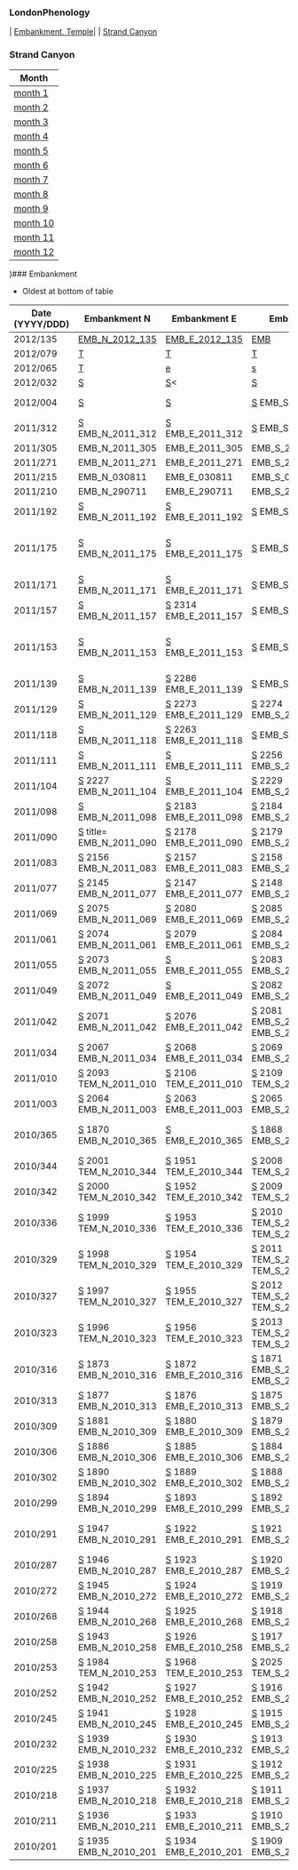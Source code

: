 ### LondonPhenology



| [Embankment, Temple](http://www.met.reading.ac.uk/micromet/scripts/plots/Phenology/Phenology/Phenology.html)|
| [Strand Canyon](https://suegrimmond.github.io/Phenology#strand-canyon)



### Strand Canyon

| Month |
| --|
| [month 1](https://suegrimmond.github.io/images/Phenology//Phenology_Monthly_01.png) |
| [month 2](https://suegrimmond.github.io/images/Phenology//Phenology_Monthly_02.png)|
| [month 3](https://suegrimmond.github.io/images/Phenology//Phenology_Monthly_03.png)|
| [month 4](https://suegrimmond.github.io/images/Phenology//Phenology_Monthly_04.png)|
| [month 5](https://suegrimmond.github.io/images/Phenology//Phenology_Monthly_05.png)|
| [month 6](https://suegrimmond.github.io/images/Phenology//Phenology_Monthly_06.png)|
| [month 7](https://suegrimmond.github.io/images/Phenology//Phenology_Monthly_07.png)|
| [month 8](https://suegrimmond.github.io/images/Phenology//Phenology_Monthly_08.png)|
| [month 9](https://suegrimmond.github.io/images/Phenology//Phenology_Monthly_09.png)|
| [month 10](https://suegrimmond.github.io/images/Phenology//Phenology_Monthly_10.png)|
| [month 11](https://suegrimmond.github.io/images/Phenology//Phenology_Monthly_11.png)|
| [month 12](https://suegrimmond.github.io/images/Phenology//Phenology_Monthly_12.png)|


)### Embankment

- Oldest at bottom of table

| Date (YYYY/DDD) |Embankment N | Embankment E | Embankment S| Embankment W | Temple N |Temple E | Temple S| Temple W |
| -- | --| -- |--| -- |-- | -- |--| -- |
2012/135 |[EMB_N_2012_135](https://suegrimmond.github.io/images/Phenology/EMB_N_2012_135.JPG) |[EMB_E_2012_135](https://suegrimmond.github.io/images/Phenology/EMB_E_2012_135.JPG) |[EMB](https://suegrimmond.github.io/images/Phenology/EMB_S_2012_135.JPG)|[E](https://suegrimmond.github.io/images/Phenology/EMB_W_2012_135.JPG) |[e](https://suegrimmond.github.io/images/Phenology/TEM_N_2012_135.JPG)|[T](https://suegrimmond.github.io/images/Phenology/TEM_E_2012_135.JPG) |[t](https://suegrimmond.github.io/images/Phenology/TEM_S_2012_135.JPG)|[t](https://suegrimmond.github.io/images/Phenology/TEM_W_2012_135.JPG)
2012/079 |[T](https://suegrimmond.github.io/images/Phenology/EMB_N_2012_079.JPG)|[T](https://suegrimmond.github.io/images/Phenology/EMB_E_2012_079.JPG) |[T](https://suegrimmond.github.io/images/Phenology/EMB_S_2012_079.JPG)|[T](https://suegrimmond.github.io/images/Phenology/EMB_W_2012_079.JPG) |[T](https://suegrimmond.github.io/images/Phenology/TEM_N_2012_079.JPG) |[T](https://suegrimmond.github.io/images/Phenology/TEM_E_2012_079.JPG)|[T](https://suegrimmond.github.io/images/Phenology/TEM_S_2012_079.JPG)|[T](https://suegrimmond.github.io/images/Phenology/TEM_W_2012_079.JPG)
2012/065 |[T](https://suegrimmond.github.io/images/Phenology/EMB_N_2012_065.JPG)|[e](https://suegrimmond.github.io/images/Phenology/EMB_E_2012_065.JPG)|[s](https://suegrimmond.github.io/images/Phenology/EMB_S_2012_065.JPG) |[s](https://suegrimmond.github.io/images/Phenology/EMB_W_2012_065.JPG) |[s](https://suegrimmond.github.io/images/Phenology/TEM_N_2012_065.JPG) |[s](https://suegrimmond.github.io/images/Phenology/TEM_E_2012_065.JPG)|[s](https://suegrimmond.github.io/images/Phenology/TEM_S_2012_065.JPG) |[S](https://suegrimmond.github.io/images/Phenology/TEM_W_2012_065.JPG)
2012/032 |[S](https://suegrimmond.github.io/images/Phenology/EMB_N_2012_032.JPG)|[S](https://suegrimmond.github.io/images/Phenology/EMB_E_2012_032.JPG)<|[S](https://suegrimmond.github.io/images/Phenology/EMB_S_2012_032.JPG)|[S](https://suegrimmond.github.io/images/Phenology/EMB_W_2012_032.JPG) |[S](https://suegrimmond.github.io/images/Phenology/TEM_N_2012_032.JPG) |[S](https://suegrimmond.github.io/images/Phenology/TEM_E_2012_032.JPG) |[S](https://suegrimmond.github.io/images/Phenology/TEM_S_2012_032.JPG) |[S](https://suegrimmond.github.io/images/Phenology/TEM_W_2012_032.JPG) |
|2012/004 |[S](https://suegrimmond.github.io/images/Phenology/EMB_N_2012_004.JPG)|[S](https://suegrimmond.github.io/images/Phenology/EMB_E_2012_004.JPG)|[S](https://suegrimmond.github.io/images/Phenology/EMB_S_2012_004.JPG) EMB_S_2012_004 |[S](https://suegrimmond.github.io/images/Phenology/EMB_W_2012_004.JPG) EMB_W_2012_004.JPG |[S](https://suegrimmond.github.io/images/Phenology/TEM_N_2012_004.JPG) TEM_N_2012_004 |[S](https://suegrimmond.github.io/images/Phenology/TEM_E_2012_004.JPG) TEM_E_2012_004 |[S](https://suegrimmond.github.io/images/Phenology/TEM_S_2012_004.JPG) TEM_S_2012_004 |[S](https://suegrimmond.github.io/images/Phenology/TEM_W_2012_004.JPG) TEM_W_2012_004 
|2011/312 |[S](https://suegrimmond.github.io/images/Phenology/EMB_N_2011_312.JPG) EMB_N_2011_312 |[S](https://suegrimmond.github.io/images/Phenology/EMB_E_2011_312.JPG) EMB_E_2011_312 |[S](https://suegrimmond.github.io/images/Phenology/EMB_S_2011_312.JPG) EMB_S_2011_312 |[](https://suegrimmond.github.io/images/Phenology/EMB_W_2011_312.JPG) EMB_W_2011_312 |[S](https://suegrimmond.github.io/images/Phenology/TEM_N_2011_312.JPG) TEM_N_2011_312 |[](https://suegrimmond.github.io/images/Phenology/TEM_E_2011_312.JPG) TEM_E_2011_312 |[](https://suegrimmond.github.io/images/Phenology/TEM_S_2011_312.JPG) TEM_S_2011_312 |[](https://suegrimmond.github.io/images/Phenology/TEM_W_2011_312.JPG) TEM_W_2011_312 
|2011/305 |[](https://suegrimmond.github.io/images/Phenology/EMB_N_2011_305.JPG) EMB_N_2011_305 |[](https://suegrimmond.github.io/images/Phenology/EMB_E_2011_305.JPG) EMB_E_2011_305 |[](https://suegrimmond.github.io/images/Phenology/EMB_S_2011_305.JPG) EMB_S_2011_305 |[](https://suegrimmond.github.io/images/Phenology/EMB_W_2011_305.JPG) EMB_W_2011_305 |[](https://suegrimmond.github.io/images/Phenology/TEM_N_2011_305.JPG) TEM_N_2011_305 |[](https://suegrimmond.github.io/images/Phenology/TEM_E_2011_305.JPG) TEM_E_2011_305 |[](https://suegrimmond.github.io/images/Phenology/TEM_S_2011_305.JPG) TEM_S_2011_305 |[](https://suegrimmond.github.io/images/Phenology/TEM_W_2011_305.JPG) TEM_W_2011_305 
|2011/271 |[](https://suegrimmond.github.io/images/Phenology/EMB_N_2011_271.JPG) EMB_N_2011_271 |[](https://suegrimmond.github.io/images/Phenology/EMB_E_2011_271.JPG) EMB_E_2011_271 |[](https://suegrimmond.github.io/images/Phenology/EMB_S_2011_271.JPG) EMB_S_2011_271 |[](https://suegrimmond.github.io/images/Phenology/EMB_W_2011_271.JPG) EMB_W_2011_271 |[](https://suegrimmond.github.io/images/Phenology/TEM_N_2011_271.JPG) TEM_N_2011_271 |[](https://suegrimmond.github.io/images/Phenology/TEM_E_2011_271.JPG) TEM_E_2011_271 |[](https://suegrimmond.github.io/images/Phenology/TEM_S_2011_271.JPG) TEM_S_2011_271 |[](https://suegrimmond.github.io/images/Phenology/TEM_W_2011_271.JPG) TEM_W_2011_271 
|2011/215 |[](https://suegrimmond.github.io/images/Phenology/EMB_N_030811.JPG) EMB_N_030811 |[](https://suegrimmond.github.io/images/Phenology/EMB_E_030811.JPG) EMB_E_030811 |[](https://suegrimmond.github.io/images/Phenology/EMB_S_030811.JPG)  EMB_S_030811 |[](https://suegrimmond.github.io/images/Phenology/EMB_W_030811.JPG)  EMB_W_030811 |[](https://suegrimmond.github.io/images/Phenology/TEM_N_030811.JPG) TEM_N_030811 |[](https://suegrimmond.github.io/images/Phenology/TEM_E_030811.JPG) TEM_E_030811 |[](https://suegrimmond.github.io/images/Phenology/TEM_S_030811.JPG) TEM_S_030811 |[](https://suegrimmond.github.io/images/Phenology/TEM_W_030811.JPG)  TEM_W_030811 
|2011/210 |[](https://suegrimmond.github.io/images/Phenology/EMB_N_2907111.JPG) EMB_N_290711 |[](https://suegrimmond.github.io/images/Phenology/EMB_E_290711.JPG) EMB_E_290711 |[](https://suegrimmond.github.io/images/Phenology/EMB_S_290711.JPG) EMB_S_290711 |[](https://suegrimmond.github.io/images/Phenology/Emb_W_290711.JPG) Emb_W_290711 |[](https://suegrimmond.github.io/images/Phenology/TEM_N_290711.JPG) TEM_N_290711 |[](https://suegrimmond.github.io/images/Phenology/TEM_E_290711.JPG)  TEM_E_290711 |[](https://suegrimmond.github.io/images/Phenology/TEM_S_290711.JPG) TEM_S_290711 |[](https://suegrimmond.github.io/images/Phenology/TEM_W_290711.JPG) TEM_W_290711 
|2011/192 | [S](https://suegrimmond.github.io/images/Phenology/Phenology/EMB_N_2011_192.JPG) EMB_N_2011_192| [S](https://suegrimmond.github.io/images/Phenology/Phenology/EMB_E_2011_192.JPG) EMB_E_2011_192 | [S](https://suegrimmond.github.io/images/Phenology/Phenology/EMB_S_2011_192.JPG)  EMB_S_2011_192 | [S](https://suegrimmond.github.io/images/Phenology/Phenology/EMB_W_2011_192..JPG) EMB_W_2011_192. | [S](https://suegrimmond.github.io/images/Phenology/Phenology/TEM_N_2011_1922.JPG) 2410 TEM_N_2011_192 | [S](https://suegrimmond.github.io/images/Phenology/Phenology/TEM_E_2011_1921.JPG) TEM_E_2011_192 | [S](https://suegrimmond.github.io/images/Phenology/Phenology/TEM_S_2011_1921.JPG) TEM_S_2011_192 | [S](https://suegrimmond.github.io/images/Phenology/Phenology/TEM_W_2011_1922.JPG) TEM_W_2011_192
|2011/175 | [S](https://suegrimmond.github.io/images/Phenology/Phenology/EMB_N_2011_175.JPG) EMB_N_2011_175 | [S](https://suegrimmond.github.io/images/Phenology/Phenology/EMB_E_2011_175.JPG) EMB_E_2011_175 | [S](https://suegrimmond.github.io/images/Phenology/Phenology/EMB_S_2011_175.JPG) EMB_S_2011_175 | [S](https://suegrimmond.github.io/images/Phenology/Phenology/EMB_W_2011_175.JPG) EMB_W_2011_175 | [S](https://suegrimmond.github.io/images/Phenology/Phenology/TEM_N_2011_175.JPG) TEM_N_2011_175 | [S](https://suegrimmond.github.io/images/Phenology/Phenology/TEM_E_2011_175.JPG) TEM_E_2011_175 | [S](https://suegrimmond.github.io/images/Phenology/Phenology/TEM_S_2011_175.JPG) TEM_S_2011_175 [S](https://suegrimmond.github.io/images/Phenology/Phenology/TEM_W_2011_175.JPG)  TEM_W_2011_175
|2011/171 | [S](https://suegrimmond.github.io/images/Phenology/Phenology/EMB_N_2011_171.JPG) EMB_N_2011_171 | [S](https://suegrimmond.github.io/images/Phenology/Phenology/EMB_E_2011_171.JPG) EMB_E_2011_171 | [S](https://suegrimmond.github.io/images/Phenology/Phenology/EMB_S_2011_171.JPG) EMB_S_2011_171 | [S](https://suegrimmond.github.io/images/Phenology/Phenology/EMB_W_2011_171.JPG) 2331 EMB_W_2011_171 | [S](https://suegrimmond.github.io/images/Phenology/Phenology/TEM_N_2011_171.JPG) TEM_N_2011_171 | [S](https://suegrimmond.github.io/images/Phenology/Phenology/TEM_E_2011_171.JPG) TEM_E_2011_171 | [S](https://suegrimmond.github.io/images/Phenology/Phenology/TEM_S_2011_171.JPG) TEM_S_2011_171 | [S](https://suegrimmond.github.io/images/Phenology/Phenology/TEM_W_2011_171.JPG) TEM_W_2011_171 
|2011/157 | [S](https://suegrimmond.github.io/images/Phenology/Phenology/EMB_N_2011_1571.JPG)  EMB_N_2011_157 | [S](https://suegrimmond.github.io/images/Phenology/Phenology/EMB_E_2011_1571.JPG) 2314 EMB_E_2011_157 | [S](https://suegrimmond.github.io/images/Phenology/Phenology/EMB_S_2011_1571.JPG)  EMB_S_2011_157 | [S](https://suegrimmond.github.io/images/Phenology/Phenology/EMB_W_2011_1571.JPG) 2316 EMB_W_2011_157 | [S](https://suegrimmond.github.io/images/Phenology/Phenology/TEM_N_2011_157.JPG)  TEM_N_2011_157 | [S](https://suegrimmond.github.io/images/Phenology/Phenology/TEM_E_2011_157.JPG)  TEM_E_2011_157 | [S](https://suegrimmond.github.io/images/Phenology/Phenology/TEM_S_2011_157.JPG) 2304 TEM_S_2011_157 | [S](https://suegrimmond.github.io/images/Phenology/Phenology/TEM_W_2011_157.JPG)  TEM_W_2011_157 
|2011/153 | [S](https://suegrimmond.github.io/images/Phenology/Phenology/EMB_N_2011_153.JPG)  EMB_N_2011_153 | [S](https://suegrimmond.github.io/images/Phenology/Phenology/EMB_E_2011_153.JPG)  EMB_E_2011_153 | [S](https://suegrimmond.github.io/images/Phenology/Phenology/EMB_S_2011_153.JPG)  EMB_S_2011_153 | [S](https://suegrimmond.github.io/images/Phenology/Phenology/EMB_W_2011_153.JPG) 297 EMB_W_2011_153 | [S](https://suegrimmond.github.io/images/Phenology/Phenology/TEM_N_2011_153.JPG) 2298 TEM_N_2011_153 | [S](https://suegrimmond.github.io/images/Phenology/Phenology/TEM_E_2011_153.JPG)  TEM_E_2011_153 | [S](https://suegrimmond.github.io/images/Phenology/Phenology/TEM_S_2011_153.JPG) 2300 TEM_S_2011_153 [S](https://suegrimmond.github.io/images/Phenology/Phenology/TEM_W_2011_153.JPG) 201 TEM_W_2011_153 
|2011/139 | [S](https://suegrimmond.github.io/images/Phenology/Phenology/EMB_N_2011_139.JPG)  EMB_N_2011_139| [S](https://suegrimmond.github.io/images/Phenology/Phenology/EMB_E_2011_139.JPG) 2286 EMB_E_2011_139 | [S](https://suegrimmond.github.io/images/Phenology/Phenology/EMB_S_2011_139.JPG)  EMB_S_2011_139| [S](https://suegrimmond.github.io/images/Phenology/Phenology/EMB_W_2011_139.JPG) 2288 EMB_W_2011_139 | [S](https://suegrimmond.github.io/images/Phenology/Phenology/TEM_N_2011_139.JPG)  TEM_N_2011_139 | [S](https://suegrimmond.github.io/images/Phenology/Phenology/TEM_E_2011_139.JPG)  TEM_E_2011_139 | [S](https://suegrimmond.github.io/images/Phenology/Phenology/TEM_S_2011_139.JPG) 2291 TEM_S_2011_139 | [S](https://suegrimmond.github.io/images/Phenology/Phenology/TEM_W_2011_139.JPG)  TEM_W_2011_139 
|2011/129 | [S](https://suegrimmond.github.io/images/Phenology/Phenology/EMB_N_2011_129.JPG)  EMB_N_2011_129 | [S](https://suegrimmond.github.io/images/Phenology/Phenology/EMB_E_2011_129.JPG) 2273 EMB_E_2011_129 | [S](https://suegrimmond.github.io/images/Phenology/Phenology/EMB_S_2011_129.JPG) 2274 EMB_S_2011_129 | [S](https://suegrimmond.github.io/images/Phenology/Phenology/EMB_W_2011_129.JPG) 2275 EMB_W_2011_129 | [S](https://suegrimmond.github.io/images/Phenology/Phenology/TEM_N_2011_129.JPG) 2276 TEM_N_2011_129 | [S](https://suegrimmond.github.io/images/Phenology/Phenology/TEM_E_2011_129.JPG) 227 TEM_E_2011_129 | [S](https://suegrimmond.github.io/images/Phenology/Phenology/TEM_S_2011_129.JPG)  TEM_S_2011_129 | [S](https://suegrimmond.github.io/images/Phenology/Phenology/TEM_W_2011_129.JPG)  TEM_W_2011_129 
|2011/118 | [S](https://suegrimmond.github.io/images/Phenology/Phenology/EMB_N_2011_118.JPG)  EMB_N_2011_118 | [S](https://suegrimmond.github.io/images/Phenology/Phenology/EMB_E_2011_118.JPG) 2263 EMB_E_2011_118 | [S](https://suegrimmond.github.io/images/Phenology/Phenology/EMB_S_2011_118.JPG) EMB_S_2011_118 | [S](https://suegrimmond.github.io/images/Phenology/Phenology/EMB_W_2011_118.JPG)  EMB_W_2011_118 | [S](https://suegrimmond.github.io/images/Phenology/Phenology/TEM_N_2011_118.JPG)  TEM_N_2011_118 | [S](https://suegrimmond.github.io/images/Phenology/Phenology/TEM_E_2011_118.JPG) 2268 TEM_E_2011_118 | [S](https://suegrimmond.github.io/images/Phenology/Phenology/TEM_S_2011_118.JPG) 2269 TEM_S_2011_118 | [S](https://suegrimmond.github.io/images/Phenology/Phenology/TEM_W_2011_118.JPG)  TEM_W_2011_118 
|2011/111 | [S](https://suegrimmond.github.io/images/Phenology/Phenology/EMB_N_2011_111.JPG)  EMB_N_2011_111 | [S](https://suegrimmond.github.io/images/Phenology/Phenology/EMB_E_2011_111.JPG)  EMB_E_2011_111 | [S](https://suegrimmond.github.io/images/Phenology/Phenology/EMB_S_2011_111.JPG) 2256 EMB_S_2011_111 | [S](https://suegrimmond.github.io/images/Phenology/Phenology/EMB_W_2011_111.JPG)  EMB_W_2011_111 | [S](https://suegrimmond.github.io/images/Phenology/Phenology/TEM_N_2011_111.JPG) 2258 TEM_N_2011_111 | [S](https://suegrimmond.github.io/images/Phenology/Phenology/TEM_E_2011_111.JPG) 2259 TEM_E_2011_111 | [S](https://suegrimmond.github.io/images/Phenology/Phenology/TEM_S_2011_111.JPG)  TEM_S_2011_111 | [S](https://suegrimmond.github.io/images/Phenology/Phenology/TEM_W_2011_111.JPG) 2261 TEM_W_2011_111 
|2011/104 | [S](https://suegrimmond.github.io/images/Phenology/Phenology/EMB_N_2011_104.JPG) 2227 EMB_N_2011_104 | [S](https://suegrimmond.github.io/images/Phenology/Phenology/EMB_E_2011_104.JPG) EMB_E_2011_104 | [S](https://suegrimmond.github.io/images/Phenology/Phenology/EMB_S_2011_104.JPG) 2229 EMB_S_2011_104 | [S](https://suegrimmond.github.io/images/Phenology/Phenology/EMB_W_2011_104.JPG) EMB_W_2011_104 | [S](https://suegrimmond.github.io/images/Phenology/Phenology/TEM_N_2011_104.JPG) 2231 TEM_N_2011_104 | [S](https://suegrimmond.github.io/images/Phenology/Phenology/TEM_E_2011_104.JPG) TEM_E_2011_104 | [S](https://suegrimmond.github.io/images/Phenology/Phenology/TEM_S_2011_104.JPG) 2233 TEM_S_2011_104 | [S](https://suegrimmond.github.io/images/Phenology/Phenology/TEM_W_2011_104.JPG) TEM_W_2011_104 
|2011/098 | [S](https://suegrimmond.github.io/images/Phenology/Phenology/EMB_N_2011_098.JPG) EMB_N_2011_098 | [S](https://suegrimmond.github.io/images/Phenology/Phenology/EMB_E_2011_098.JPG) 2183 EMB_E_2011_098 | [S](https://suegrimmond.github.io/images/Phenology/Phenology/EMB_S_2011_098.JPG) 2184 EMB_S_2011_098 | [S](https://suegrimmond.github.io/images/Phenology/Phenology/EMB_W_2011_098.JPG) 2185 EMB_W_2011_098 | [S](https://suegrimmond.github.io/images/Phenology/Phenology/TEM_N_2011_098.JPG) 2186 TEM_N_2011_098
|2011/090 | [S](https://suegrimmond.github.io/images/Phenology/Phenology/EMB_N_2011_090.JPG) title= EMB_N_2011_090 | [S](https://suegrimmond.github.io/images/Phenology/Phenology/EMB_E_2011_090.JPG) 2178 EMB_E_2011_090 | [S](https://suegrimmond.github.io/images/Phenology/Phenology/EMB_S_2011_090.JPG) 2179 EMB_S_2011_090 | [S](https://suegrimmond.github.io/images/Phenology/Phenology/EMB_W_2011_090.JPG) 2180 EMB_W_2011_090 | [S](https://suegrimmond.github.io/images/Phenology/Phenology/TEM_N_2011_0981.JPG)
|2011/083 | [S](https://suegrimmond.github.io/images/Phenology/Phenology/EMB_N_2011_083.JPG) 2156 EMB_N_2011_083 | [S](https://suegrimmond.github.io/images/Phenology/Phenology/EMB_E_2011_083.JPG) 2157 EMB_E_2011_083 | [S](https://suegrimmond.github.io/images/Phenology/Phenology/EMB_S_2011_083.JPG) 2158 EMB_S_2011_083 | [S](https://suegrimmond.github.io/images/Phenology/Phenology/EMB_W_2011_083.JPG) 2159 EMB_W_2011_083 | [S](https://suegrimmond.github.io/images/Phenology/Phenology/TEM_N_2011_083.JPG) 2160 TEM_N_2011_083 | [S](https://suegrimmond.github.io/images/Phenology/Phenology/TEM_E_2011_083.JPG) 2161 TEM_E_2011_083 | [S](https://suegrimmond.github.io/images/Phenology/Phenology/TEM_S_2011_083.JPG) 2162 TEM_S_2011_083 | [S](https://suegrimmond.github.io/images/Phenology/Phenology/TEM_W_2011_083.JPG)
|2011/077 | [S](https://suegrimmond.github.io/images/Phenology/Phenology/EMB_N_2011_0774.JPG) 2145 EMB_N_2011_077 | [S](https://suegrimmond.github.io/images/Phenology/Phenology/EMB_E_2011_0773.JPG) 2147 EMB_E_2011_077 | [S](https://suegrimmond.github.io/images/Phenology/Phenology/EMB_S_2011_0772.JPG) 2148 EMB_S_2011_077 | [S](https://suegrimmond.github.io/images/Phenology/Phenology/EMB_W_2011_0773.JPG) 2149 EMB_W_2011_077 | [S](https://suegrimmond.github.io/images/Phenology/Phenology/TEM_N_2011_077.JPG) 2150 TEM_N_2011_077 | [S](https://suegrimmond.github.io/images/Phenology/Phenology/TEM_E_2011_077.JPG) 2151 | [S](https://suegrimmond.github.io/images/Phenology/Phenology/TEM_S_2011_077.JPG) 2152 TEM_S_2011_077 | [S](https://suegrimmond.github.io/images/Phenology/Phenology/TEM_W_2011_077.JPG)
|2011/069 | [S](https://suegrimmond.github.io/images/Phenology/Phenology/EMB_N_2011_069.JPG) 2075 EMB_N_2011_069 | [S](https://suegrimmond.github.io/images/Phenology/Phenology/EMB_E_2011_069.JPG) 2080 EMB_E_2011_069 | [S](https://suegrimmond.github.io/images/Phenology/Phenology/EMB_S_2011_069.JPG) 2085 EMB_S_2011_069 | [S](https://suegrimmond.github.io/images/Phenology/Phenology/EMB_W_2011_069.JPG) 2090 EMB_W_2011_069 | [S](https://suegrimmond.github.io/images/Phenology/Phenology/TEM_N_2011_069.JPG) 2099 TEM_N_2011_069 | [S](https://suegrimmond.github.io/images/Phenology/Phenology/TEM_E_2011_069.JPG) 2100 TEM_E_2011_069 | [S](https://suegrimmond.github.io/images/Phenology/Phenology/TEM_S_2011_069.JPG) 2115 TEM_S_2011_069 | [S](https://suegrimmond.github.io/images/Phenology/Phenology/TEM_W_2011_069.JPG)
|2011/061 | [S](https://suegrimmond.github.io/images/Phenology/Phenology/EMB_N_2011_061.JPG) 2074 EMB_N_2011_061 | [S](https://suegrimmond.github.io/images/Phenology/Phenology/EMB_E_2011_061.JPG) 2079 EMB_E_2011_061 | [S](https://suegrimmond.github.io/images/Phenology/Phenology/EMB_S_2011_061.JPG) 2084 EMB_S_2011_061 | [S](https://suegrimmond.github.io/images/Phenology/Phenology/EMB_W_2011_061.JPG) 2089 EMB_W_2011_061 | [S](https://suegrimmond.github.io/images/Phenology/Phenology/TEM_N_2011_061.JPG) 2098 TEM_N_2011_061 | [S](https://suegrimmond.github.io/images/Phenology/Phenology/TEM_E_2011_061.JPG) 2101 TEM_E_2011_061 | [S](https://suegrimmond.github.io/images/Phenology/Phenology/TEM_S_2011_061.JPG) TEM_S_2011_061 | [S](https://suegrimmond.github.io/images/Phenology/Phenology/TEM_W_2011_061.JPG)
|2011/055 | [S](https://suegrimmond.github.io/images/Phenology/Phenology/EMB_N_2011_055.JPG) 2073 EMB_N_2011_055 | [S](https://suegrimmond.github.io/images/Phenology/Phenology/EMB_E_2011_055.JPG) EMB_E_2011_055 | [S](https://suegrimmond.github.io/images/Phenology/Phenology/EMB_S_2011_055.JPG) 2083 EMB_S_2011_055 | [S](https://suegrimmond.github.io/images/Phenology/Phenology/EMB_W_2011_055.JPG) 2088 EMB_W_2011_055 | [S](https://suegrimmond.github.io/images/Phenology/Phenology/TEM_N_2011_055.JPG) 2097 TEM_N_2011_055 | [S](https://suegrimmond.github.io/images/Phenology/Phenology/TEM_E_2011_055.JPG) 2102 TEM_E_2011_055 | [S](https://suegrimmond.github.io/images/Phenology/Phenology/TEM_S_2011_055.JPG) 2113 TEM_S_2011_055 | [S](https://suegrimmond.github.io/images/Phenology/Phenology/TEM_W_2011_055.JPG)
|2011/049 | [S](https://suegrimmond.github.io/images/Phenology/Phenology/EMB_N_2011_049.JPG) 2072 EMB_N_2011_049 | [S](https://suegrimmond.github.io/images/Phenology/Phenology/EMB_E_2011_049.JPG) EMB_E_2011_049 | [S](https://suegrimmond.github.io/images/Phenology/Phenology/EMB_S_2011_049.JPG) 2082 EMB_S_2011_049 | [S](https://suegrimmond.github.io/images/Phenology/Phenology/EMB_W_2011_049.JPG) 2087 EMB_W_2011_049 | [S](https://suegrimmond.github.io/images/Phenology/Phenology/TEM_N_2011_049.JPG) 2096 TEM_N_2011_049 | [S](https://suegrimmond.github.io/images/Phenology/Phenology/TEM_E_2011_049.JPG) 2103 TEM_E_2011_049 | [S](https://suegrimmond.github.io/images/Phenology/Phenology/TEM_S_2011_049.JPG) 2112 TEM_S_2011_049 | [S](https://suegrimmond.github.io/images/Phenology/Phenology/TEM_W_2011_049.JPG)
|2011/042 | [S](https://suegrimmond.github.io/images/Phenology/Phenology/EMB_N_2011_042.JPG) 2071 EMB_N_2011_042 | [S](https://suegrimmond.github.io/images/Phenology/Phenology/EMB_E_2011_042.JPG) 2076 EMB_E_2011_042 | [S](https://suegrimmond.github.io/images/Phenology/Phenology/EMB_S_2011_042.JPG) 2081 EMB_S_2011_042 EMB_S_2011_042.JPG) | [S](https://suegrimmond.github.io/images/Phenology/Phenology/EMB_W_2011_042.JPG) 2086 EMB_W_2011_042 | [S](https://suegrimmond.github.io/images/Phenology/Phenology/TEM_N_2011_042.JPG) 2095 TEM_N_2011_042 | [S](https://suegrimmond.github.io/images/Phenology/Phenology/TEM_E_2011_042.JPG) TEM_E_2011_042 | [S](https://suegrimmond.github.io/images/Phenology/Phenology/TEM_S_2011_042.JPG) 2111 TEM_S_2011_042 | [S](https://suegrimmond.github.io/images/Phenology/Phenology/TEM_W_2011_0421.JPG)
|2011/034 | [S](https://suegrimmond.github.io/images/Phenology/Phenology/EMB_N_2011_034.JPG) 2067 EMB_N_2011_034 | [S](https://suegrimmond.github.io/images/Phenology/Phenology/EMB_E_2011_034.JPG) 2068 EMB_E_2011_034 | [S](https://suegrimmond.github.io/images/Phenology/Phenology/EMB_S_2011_034.JPG) 2069 EMB_S_2011_034 | [S](https://suegrimmond.github.io/images/Phenology/Phenology/EMB_W_2011_034.JPG) 2070 EMB_W_2011_034 | [S](https://suegrimmond.github.io/images/Phenology/Phenology/TEM_N_2011_034.JPG) 2094 TEM_N_2011_034 | [S](https://suegrimmond.github.io/images/Phenology/Phenology/TEM_E_2011_034.JPG) 2105 TEM_E_2011_034 | [S](https://suegrimmond.github.io/images/Phenology/Phenology/TEM_S_2011_034.JPG) 2110 TEM_S_2011_034 | [S](https://suegrimmond.github.io/images/Phenology/Phenology/TEM_W_2011_034.JPG)
|2011/010 | [S](https://suegrimmond.github.io/images/Phenology/Phenology/TEM_N_2011_010.JPG) 2093 TEM_N_2011_010 | [S](https://suegrimmond.github.io/images/Phenology/Phenology/TEM_E_2011_010.JPG) 2106 TEM_E_2011_010 | [S](https://suegrimmond.github.io/images/Phenology/Phenology/TEM_S_2011_010.JPG) 2109 TEM_S_2011_010 | [S](https://suegrimmond.github.io/images/Phenology/Phenology/TEM_W_2011_010.JPG)
|2011/003 | [S](https://suegrimmond.github.io/images/Phenology/Phenology/EMB_N_2011_003.JPG) 2064 EMB_N_2011_003 | [S](https://suegrimmond.github.io/images/Phenology/Phenology/EMB_E_2011_003.JPG) 2063 EMB_E_2011_003| [S](https://suegrimmond.github.io/images/Phenology/Phenology/EMB_S_2011_003.JPG) 2065 EMB_S_2011_003 | [S](https://suegrimmond.github.io/images/Phenology/Phenology/EMB_W_2011_003.JPG) 2066 EMB_W_2011_003 | [S](https://suegrimmond.github.io/images/Phenology/Phenology/TEM_N_2011_003.JPG) 2092 TEM_N_2011_003 | [S](https://suegrimmond.github.io/images/Phenology/Phenology/TEM_E_2011_003.JPG) 2107 TEM_E_2011_003 | [S](https://suegrimmond.github.io/images/Phenology/Phenology/TEM_S_2011_003.JPG) 2108 TEM_S_2011_003 | [S](https://suegrimmond.github.io/images/Phenology/Phenology/TEM_W_2011_003.JPG) 2124 TEM_W_2011_003 
2010/365 | [S](https://suegrimmond.github.io/images/Phenology/Phenology/EMB_N_2010_365.JPG) 1870 EMB_N_2010_365 | [S](https://suegrimmond.github.io/images/Phenology/Phenology/EMB_E_2010_365.JPG) EMB_E_2010_365 | [S](https://suegrimmond.github.io/images/Phenology/Phenology/EMB_S_2010_365.JPG) 1868 EMB_S_2010_365 | [S](https://suegrimmond.github.io/images/Phenology/Phenology/EMB_W_2010_365.JPG) 1859 EMB_W_2010_365 | [S](https://suegrimmond.github.io/images/Phenology/Phenology/TEM_N_2010_365.JPG) 2003 TEM_N_2010_365 TEM_N_2010_365.JPG) | [S](https://suegrimmond.github.io/images/Phenology/Phenology/TEM_E_2010_365.JPG) 1949 TEM_E_2010_365 | [S](https://suegrimmond.github.io/images/Phenology/Phenology/TEM_S_2010_365.JPG) 2005 TEM_S_2010_365 | [S](https://suegrimmond.github.io/images/Phenology/Phenology/TEM_W_2010_365.JPG)2010/351| [S](https://suegrimmond.github.io/images/Phenology/Phenology/TEM_N_2010_351.JPG) 2002 TEM_N_2010_351 | [S](https://suegrimmond.github.io/images/Phenology/Phenology/TEM_E_2010_351.JPG) 1950 TEM_E_2010_351 | [S](https://suegrimmond.github.io/images/Phenology/Phenology/TEM_S_2010_351.JPG) 2006 TEM_S_2010_351 | [S](https://suegrimmond.github.io/images/Phenology/Phenology/TEM_W_2010_351.JPG)
2010/344 | [S](https://suegrimmond.github.io/images/Phenology/Phenology/TEM_N_2010_344.JPG) 2001 TEM_N_2010_344 | [S](https://suegrimmond.github.io/images/Phenology/Phenology/TEM_E_2010_344.JPG) 1951 TEM_E_2010_344 | [S](https://suegrimmond.github.io/images/Phenology/Phenology/TEM_S_2010_344.JPG) 2008 TEM_S_2010_344 | [S](https://suegrimmond.github.io/images/Phenology/Phenology/TEM_W_2010_344.JPG)
2010/342 | [S](https://suegrimmond.github.io/images/Phenology/Phenology/TEM_N_2010_342.JPG) 2000 TEM_N_2010_342 | [S](https://suegrimmond.github.io/images/Phenology/Phenology/TEM_E_2010_342.JPG) 1952 TEM_E_2010_342 | [S](https://suegrimmond.github.io/images/Phenology/Phenology/TEM_S_2010_3421.JPG) 2009 TEM_S_2010_342 | [S](https://suegrimmond.github.io/images/Phenology/Phenology/TEM_W_2010_342.JPG)
2010/336 | [S](https://suegrimmond.github.io/images/Phenology/Phenology/TEM_N_2010_336.JPG) 1999 TEM_N_2010_336 | [S](https://suegrimmond.github.io/images/Phenology/Phenology/TEM_E_2010_336.JPG) 1953 TEM_E_2010_336 | [S](https://suegrimmond.github.io/images/Phenology/Phenology/TEM_S_2010_336.JPG) 2010 TEM_S_2010_336 TEM_S_2010_336.JPG) | [S](https://suegrimmond.github.io/images/Phenology/Phenology/TEM_W_2010_336.JPG)
2010/329 | [S](https://suegrimmond.github.io/images/Phenology/Phenology/TEM_N_2010_329.JPG) 1998 TEM_N_2010_329 | [S](https://suegrimmond.github.io/images/Phenology/Phenology/TEM_E_2010_329.JPG) 1954 TEM_E_2010_329 | [S](https://suegrimmond.github.io/images/Phenology/Phenology/TEM_S_2010_329.JPG) 2011 TEM_S_2010_329 TEM_S_2010_329.JPG) | [S](https://suegrimmond.github.io/images/Phenology/Phenology/TEM_W_2010_329.JPG)
2010/327| [S](https://suegrimmond.github.io/images/Phenology/Phenology/TEM_N_2010_327.JPG) 1997 TEM_N_2010_327 | [S](https://suegrimmond.github.io/images/Phenology/Phenology/TEM_E_2010_327.JPG) 1955 TEM_E_2010_327 | [S](https://suegrimmond.github.io/images/Phenology/Phenology/TEM_S_2010_327.JPG) 2012 TEM_S_2010_327 TEM_S_2010_327.JPG) | [S](https://suegrimmond.github.io/images/Phenology/Phenology/TEM_W_2010_327.JPG)
2010/323 | [S](https://suegrimmond.github.io/images/Phenology/Phenology/TEM_N_2010_323.JPG) 1996 TEM_N_2010_323 | [S](https://suegrimmond.github.io/images/Phenology/Phenology/TEM_E_2010_323.JPG) 1956 TEM_E_2010_323 | [S](https://suegrimmond.github.io/images/Phenology/Phenology/TEM_S_2010_323.JPG) 2013 TEM_S_2010_323 TEM_S_2010_323.JPG) | [S](https://suegrimmond.github.io/images/Phenology/Phenology/TEM_W_2010_323.JPG)
2010/316 | [S](https://suegrimmond.github.io/images/Phenology/Phenology/EMB_N_2010_316.JPG) 1873 EMB_N_2010_316 | [S](https://suegrimmond.github.io/images/Phenology/Phenology/EMB_E_2010_316.JPG) 1872 EMB_E_2010_316 | [S](https://suegrimmond.github.io/images/Phenology/Phenology/EMB_S_2010_316.JPG) 1871 EMB_S_2010_316 EMB_S_2010_316.JPG) | [S](https://suegrimmond.github.io/images/Phenology/Phenology/EMB_W_2010_316.JPG) 1860 EMB_W_2010_316 | [S](https://suegrimmond.github.io/images/Phenology/Phenology/TEM_N_2010_316.JPG) 1995 TEM_N_2010_316 | [S](https://suegrimmond.github.io/images/Phenology/Phenology/TEM_E_2010_316.JPG) 1957 TEM_E_2010_316 | [S](https://suegrimmond.github.io/images/Phenology/Phenology/TEM_S_2010_316.JPG) 2014 TEM_S_2010_316 | [S](https://suegrimmond.github.io/images/Phenology/Phenology/TEM_W_2010_316.JPG)
2010/313 | [S](https://suegrimmond.github.io/images/Phenology/Phenology/EMB_N_2010_313.JPG) 1877 EMB_N_2010_313 | [S](https://suegrimmond.github.io/images/Phenology/Phenology/EMB_E_2010_313.JPG) 1876 EMB_E_2010_313 | [S](https://suegrimmond.github.io/images/Phenology/Phenology/EMB_S_2010_313.JPG) 1875 EMB_S_2010_313 | [S](https://suegrimmond.github.io/images/Phenology/Phenology/EMB_W_2010_313.JPG) 1874 EMB_W_2010_313 | [S](https://suegrimmond.github.io/images/Phenology/Phenology/TEM_N_2010_313.JPG) 1994 TEM_N_2010_313 | [S](https://suegrimmond.github.io/images/Phenology/Phenology/TEM_E_2010_313.JPG) 1958 TEM_E_2010_313 | [S](https://suegrimmond.github.io/images/Phenology/Phenology/TEM_S_2010_313.JPG) 2015 TEM_S_2010_313 | [S](https://suegrimmond.github.io/images/Phenology/Phenology/TEM_W_2010_313.JPG)
2010/309 | [S](https://suegrimmond.github.io/images/Phenology/Phenology/EMB_N_2010_309.JPG) 1881 EMB_N_2010_309 | [S](https://suegrimmond.github.io/images/Phenology/Phenology/EMB_E_2010_309.JPG) 1880 EMB_E_2010_309| [S](https://suegrimmond.github.io/images/Phenology/Phenology/EMB_S_2010_309.JPG) 1879 EMB_S_2010_309 | [S](https://suegrimmond.github.io/images/Phenology/Phenology/EMB_W_2010_3091.JPG) 1878 EMB_W_2010_309 | [S](https://suegrimmond.github.io/images/Phenology/Phenology/TEM_N_2010_309.JPG) 1993 TEM_N_2010_309 | [S](https://suegrimmond.github.io/images/Phenology/Phenology/TEM_E_2010_309.JPG) 1959 TEM_E_2010_309 | [S](https://suegrimmond.github.io/images/Phenology/Phenology/TEM_S_2010_309.JPG) 2016 TEM_S_2010_309 | [S](https://suegrimmond.github.io/images/Phenology/Phenology/TEM_W_2010_309.JPG)
2010/306 | [S](https://suegrimmond.github.io/images/Phenology/Phenology/EMB_N_2010_306.JPG) 1886 EMB_N_2010_306 | [S](https://suegrimmond.github.io/images/Phenology/Phenology/EMB_E_2010_306.JPG) 1885 EMB_E_2010_306 | [S](https://suegrimmond.github.io/images/Phenology/Phenology/EMB_S_2010_306.JPG) 1884 EMB_S_2010_306 | [S](https://suegrimmond.github.io/images/Phenology/Phenology/EMB_W_2010_306.JPG) 1883 EMB_W_2010_306 | [S](https://suegrimmond.github.io/images/Phenology/Phenology/TEM_N_2010_306.JPG) 1992 TEM_N_2010_306 | [S](https://suegrimmond.github.io/images/Phenology/Phenology/TEM_E_2010_306.JPG) 1960 TEM_E_2010_306 | [S](https://suegrimmond.github.io/images/Phenology/Phenology/TEM_S_2010_306.JPG) 2017 TEM_S_2010_306 | [S](https://suegrimmond.github.io/images/Phenology/Phenology/TEM_W_2010_306.JPG)
2010/302 | [S](https://suegrimmond.github.io/images/Phenology/Phenology/EMB_N_2010_302.JPG) 1890 EMB_N_2010_302 | [S](https://suegrimmond.github.io/images/Phenology/Phenology/EMB_E_2010_302.JPG) 1889 EMB_E_2010_302 | [S](https://suegrimmond.github.io/images/Phenology/Phenology/EMB_S_2010_302.JPG) 1888 EMB_S_2010_302 | [S](https://suegrimmond.github.io/images/Phenology/Phenology/EMB_W_2010_3021.JPG) 1887 EMB_W_2010_302| [S](https://suegrimmond.github.io/images/Phenology/Phenology/TEM_N_2010_302.JPG) 1991 TEM_N_2010_302 | [S](https://suegrimmond.github.io/images/Phenology/Phenology/TEM_E_2010_302.JPG) 1961 TEM_E_2010_302 | [S](https://suegrimmond.github.io/images/Phenology/Phenology/TEM_S_2010_302.JPG) 2018 TEM_S_2010_302 | [S](https://suegrimmond.github.io/images/Phenology/Phenology/TEM_W_2010_302.JPG)<
2010/299 | [S](https://suegrimmond.github.io/images/Phenology/Phenology/EMB_N_2010_299.JPG) 1894 EMB_N_2010_299 | [S](https://suegrimmond.github.io/images/Phenology/Phenology/EMB_E_2010_299.JPG) 1893 EMB_E_2010_299 | [S](https://suegrimmond.github.io/images/Phenology/Phenology/EMB_S_2010_299.JPG) 1892 EMB_S_2010_299 | [S](https://suegrimmond.github.io/images/Phenology/Phenology/EMB_W_2010_299.JPG) 1891 EMB_W_2010_299 | [S](https://suegrimmond.github.io/images/Phenology/Phenology/TEM_N_2010_299.JPG) 1990 TEM_N_2010_299 | [S](https://suegrimmond.github.io/images/Phenology/Phenology/TEM_E_2010_299.JPG) 1962 TEM_E_2010_299 | [S](https://suegrimmond.github.io/images/Phenology/Phenology/TEM_S_2010_299.JPG) 2019 TEM_S_2010_299 | [S](https://suegrimmond.github.io/images/Phenology/Phenology/TEM_W_2010_299.JPG)
2010/291 | [S](https://suegrimmond.github.io/images/Phenology/Phenology/EMB_N_2010_291.JPG) 1947 EMB_N_2010_291| [S](https://suegrimmond.github.io/images/Phenology/Phenology/EMB_E_2010_291.JPG) 1922 EMB_E_2010_291 | [S](https://suegrimmond.github.io/images/Phenology/Phenology/EMB_S_2010_291.JPG) 1921 EMB_S_2010_291 | [S](https://suegrimmond.github.io/images/Phenology/Phenology/EMB_W_2010_2911.JPG) 1895 EMB_W_2010_291 | [S](https://suegrimmond.github.io/images/Phenology/Phenology/TEM_N_2010_291.JPG) 1989 TEM_N_2010_291 TEM_N_2010_291.JPG) | [S](https://suegrimmond.github.io/images/Phenology/Phenology/TEM_E_2010_291.JPG) 1963 TEM_E_2010_291 | [S](https://suegrimmond.github.io/images/Phenology/Phenology/TEM_S_2010_291.JPG) 2020 TEM_S_2010_291 | [S](https://suegrimmond.github.io/images/Phenology/Phenology/TEM_W_2010_291.JPG)
2010/287 | [S](https://suegrimmond.github.io/images/Phenology/Phenology/EMB_N_2010_287.JPG) 1946 EMB_N_2010_287 | [S](https://suegrimmond.github.io/images/Phenology/Phenology/EMB_E_2010_287.JPG) 1923 EMB_E_2010_287 | [S](https://suegrimmond.github.io/images/Phenology/Phenology/EMB_S_2010_287.JPG) 1920 EMB_S_2010_287 | [S](https://suegrimmond.github.io/images/Phenology/Phenology/EMB_W_2010_2871.JPG) 1896 EMB_W_2010_287 | [S](https://suegrimmond.github.io/images/Phenology/Phenology/TEM_N_2010_287.JPG) 1988 TEM_N_2010_287 | [S](https://suegrimmond.github.io/images/Phenology/Phenology/TEM_E_2010_287.JPG) 1964 TEM_E_2010_287 | [S](https://suegrimmond.github.io/images/Phenology/Phenology/TEM_S_2010_287.JPG) 2021 TEM_S_2010_287 | [S](https://suegrimmond.github.io/images/Phenology/Phenology/TEM_W_2010_287.JPG)
2010/272 | [S](https://suegrimmond.github.io/images/Phenology/Phenology/EMB_N_2010_272.JPG) 1945 EMB_N_2010_272 | [S](https://suegrimmond.github.io/images/Phenology/Phenology/EMB_E_2010_272.JPG) 1924 EMB_E_2010_272 | [S](https://suegrimmond.github.io/images/Phenology/Phenology/EMB_S_2010_272.JPG) 1919 EMB_S_2010_272 | [S](https://suegrimmond.github.io/images/Phenology/Phenology/EMB_W_2010_2721.JPG) 1897 EMB_W_2010_272 | [S](https://suegrimmond.github.io/images/Phenology/Phenology/TEM_N_2010_272.JPG) 1987 TEM_N_2010_272 | [S](https://suegrimmond.github.io/images/Phenology/Phenology/TEM_E_2010_272.JPG) 1965 TEM_E_2010_272 | [S](https://suegrimmond.github.io/images/Phenology/Phenology/TEM_S_2010_272.JPG) 2022 TEM_S_2010_272 | [S](https://suegrimmond.github.io/images/Phenology/Phenology/TEM_W_2010_272.JPG)
2010/268 | [S](https://suegrimmond.github.io/images/Phenology/Phenology/EMB_N_2010_268.JPG) 1944 EMB_N_2010_268 | [S](https://suegrimmond.github.io/images/Phenology/Phenology/EMB_E_2010_268.JPG) 1925 EMB_E_2010_268 | [S](https://suegrimmond.github.io/images/Phenology/Phenology/EMB_S_2010_268.JPG) 1918 EMB_S_2010_268 | [S](https://suegrimmond.github.io/images/Phenology/Phenology/EMB_W_2010_268.JPG) 1898 EMB_W_2010_268 | [S](https://suegrimmond.github.io/images/Phenology/Phenology/TEM_N_2010_268.JPG) 1986 TEM_N_2010_268 | [S](https://suegrimmond.github.io/images/Phenology/Phenology/TEM_E_2010_268.JPG) 1966 TEM_E_2010_268 | [S](https://suegrimmond.github.io/images/Phenology/Phenology/TEM_S_2010_268.JPG) 2023 TEM_S_2010_268 | [S](https://suegrimmond.github.io/images/Phenology/Phenology/TEM_W_2010_268.JPG)
2010/258 | [S](https://suegrimmond.github.io/images/Phenology/Phenology/EMB_N_2010_258.JPG) 1943 EMB_N_2010_258 | [S](https://suegrimmond.github.io/images/Phenology/Phenology/EMB_E_2010_258.JPG) 1926 EMB_E_2010_258 | [S](https://suegrimmond.github.io/images/Phenology/Phenology/EMB_S_2010_258.JPG) 1917 EMB_S_2010_258 | [S](https://suegrimmond.github.io/images/Phenology/Phenology/EMB_W_2010_258.JPG) 1899 EMB_W_2010_258 | [S](https://suegrimmond.github.io/images/Phenology/Phenology/TEM_N_2010_258.JPG) 1985 TEM_N_2010_258 | [S](https://suegrimmond.github.io/images/Phenology/Phenology/TEM_E_2010_258.JPG) 1967 TEM_E_2010_258 | [S](https://suegrimmond.github.io/images/Phenology/Phenology/TEM_S_2010_258.JPG) 2024 TEM_S_2010_258 | [S](https://suegrimmond.github.io/images/Phenology/Phenology/TEM_W_2010_258.JPG)
2010/253| [S](https://suegrimmond.github.io/images/Phenology/Phenology/TEM_N_2010_253.JPG) 1984 TEM_N_2010_253 | [S](https://suegrimmond.github.io/images/Phenology/Phenology/TEM_E_2010_253.JPG) 1968 TEM_E_2010_253 | [S](https://suegrimmond.github.io/images/Phenology/Phenology/TEM_S_2010_253.JPG) 2025 TEM_S_2010_253 | [S](https://suegrimmond.github.io/images/Phenology/Phenology/TEM_W_2010_253.JPG)
2010/252 | [S](https://suegrimmond.github.io/images/Phenology/Phenology/EMB_N_2010_252.JPG) 1942 EMB_N_2010_252 | [S](https://suegrimmond.github.io/images/Phenology/Phenology/EMB_E_2010_252.JPG) 1927 EMB_E_2010_252 | [S](https://suegrimmond.github.io/images/Phenology/Phenology/EMB_S_2010_252.JPG) 1916 EMB_S_2010_252 | [S](https://suegrimmond.github.io/images/Phenology/Phenology/EMB_W_2010_252.JPG)
2010/245 | [S](https://suegrimmond.github.io/images/Phenology/Phenology/EMB_N_2010_245.JPG) 1941 EMB_N_2010_245 | [S](https://suegrimmond.github.io/images/Phenology/Phenology/EMB_E_2010_245.JPG) 1928 EMB_E_2010_245 | [S](https://suegrimmond.github.io/images/Phenology/Phenology/EMB_S_2010_245.JPG) 1915 EMB_S_2010_245 | [S](https://suegrimmond.github.io/images/Phenology/Phenology/EMB_W_2010_245.JPG) 1901 EMB_W_2010_245 | [S](https://suegrimmond.github.io/images/Phenology/Phenology/TEM_N_2010_245.JPG) 1983 TEM_N_2010_245 | [S](https://suegrimmond.github.io/images/Phenology/Phenology/TEM_E_2010_245.JPG) 1969 TEM_E_2010_245 | [S](https://suegrimmond.github.io/images/Phenology/Phenology/TEM_S_2010_245.JPG) 2026 TEM_S_2010_245 | [S](https://suegrimmond.github.io/images/Phenology/Phenology/TEM_W_2010_245.JPG)2010/239 | [S](https://suegrimmond.github.io/images/Phenology/Phenology/EMB_N_2010_239.JPG) 1940 EMB_N_2010_239 EMB_N_2010_239.JPG) | [S](https://suegrimmond.github.io/images/Phenology/Phenology/EMB_E_2010_239.JPG) 1929 EMB_E_2010_239 | [S](https://suegrimmond.github.io/images/Phenology/Phenology/EMB_S_2010_239.JPG) 1914 EMB_S_2010_239 | [S](https://suegrimmond.github.io/images/Phenology/Phenology/EMB_W_2010_239.JPG) 1902 EMB_W_2010_239 | [S](https://suegrimmond.github.io/images/Phenology/Phenology/TEM_N_2010_239.JPG) 1982 TEM_N_2010_239 | [S](https://suegrimmond.github.io/images/Phenology/Phenology/TEM_E_2010_239.JPG) 1970 TEM_E_2010_239 | [S](https://suegrimmond.github.io/images/Phenology/Phenology/TEM_S_2010_239.JPG) 2027 TEM_S_2010_239 | [S](https://suegrimmond.github.io/images/Phenology/Phenology/TEM_W_2010_239.JPG)
2010/232 | [S](https://suegrimmond.github.io/images/Phenology/Phenology/EMB_N_2010_232.JPG) 1939 EMB_N_2010_232 | [S](https://suegrimmond.github.io/images/Phenology/Phenology/EMB_E_2010_232.JPG) 1930 EMB_E_2010_232 | [S](https://suegrimmond.github.io/images/Phenology/Phenology/EMB_S_2010_232.JPG) 1913 EMB_S_2010_232 | [S](https://suegrimmond.github.io/images/Phenology/Phenology/EMB_W_2010_232.JPG) 1903 EMB_W_2010_232 | [S](https://suegrimmond.github.io/images/Phenology/Phenology/TEM_N_2010_232.JPG) 1981 TEM_N_2010_232 | [S](https://suegrimmond.github.io/images/Phenology/Phenology/TEM_E_2010_232.JPG) 1971 TEM_E_2010_232 | [S](https://suegrimmond.github.io/images/Phenology/Phenology/TEM_S_2010_232.JPG) 2028 TEM_S_2010_232 | [S](https://suegrimmond.github.io/images/Phenology/Phenology/TEM_W_2010_232.JPG)
2010/225 | [S](https://suegrimmond.github.io/images/Phenology/Phenology/EMB_N_2010_225.JPG) 1938 EMB_N_2010_225 | [S](https://suegrimmond.github.io/images/Phenology/Phenology/EMB_E_2010_225.JPG) 1931 EMB_E_2010_225 | [S](https://suegrimmond.github.io/images/Phenology/Phenology/EMB_S_2010_225.JPG) 1912 EMB_S_2010_225 | [S](https://suegrimmond.github.io/images/Phenology/Phenology/EMB_W_2010_225.JPG) 1904 EMB_W_2010_225 | [S](https://suegrimmond.github.io/images/Phenology/Phenology/TEM_N_2010_225.JPG) 1980 TEM_N_2010_225 | [S](https://suegrimmond.github.io/images/Phenology/Phenology/TEM_E_2010_225.JPG) 1972 TEM_E_2010_225 | [S](https://suegrimmond.github.io/images/Phenology/Phenology/TEM_S_2010_225.JPG) 2029 TEM_S_2010_225 | [S](https://suegrimmond.github.io/images/Phenology/Phenology/TEM_W_2010_225.JPG)
2010/218 | [S](https://suegrimmond.github.io/images/Phenology/Phenology/EMB_N_2010_218.JPG) 1937 EMB_N_2010_218 | [S](https://suegrimmond.github.io/images/Phenology/Phenology/EMB_E_2010_218.JPG) 1932 EMB_E_2010_218 | [S](https://suegrimmond.github.io/images/Phenology/Phenology/EMB_S_2010_218.JPG) 1911 EMB_S_2010_218 | [S](https://suegrimmond.github.io/images/Phenology/Phenology/EMB_W_2010_218.JPG) 1905 EMB_W_2010_218 | [S](https://suegrimmond.github.io/images/Phenology/Phenology/TEM_N_2010_218.JPG) 1979 TEM_N_2010_218 | [S](https://suegrimmond.github.io/images/Phenology/Phenology/TEM_E_2010_218.JPG) 1973 TEM_E_2010_218 | [S](https://suegrimmond.github.io/images/Phenology/Phenology/TEM_S_2010_218.JPG) 2030 TEM_S_2010_218 | [S](https://suegrimmond.github.io/images/Phenology/Phenology/TEM_W_2010_218.JPG)
2010/211 | [S](https://suegrimmond.github.io/images/Phenology/Phenology/EMB_N_2010_211.JPG) 1936 EMB_N_2010_211 | [S](https://suegrimmond.github.io/images/Phenology/Phenology/EMB_E_2010_211.JPG) 1933 EMB_E_2010_211 | [S](https://suegrimmond.github.io/images/Phenology/Phenology/EMB_S_2010_211.JPG) 1910 EMB_S_2010_211 | [S](https://suegrimmond.github.io/images/Phenology/Phenology/EMB_W_2010_211.JPG) 1906 EMB_W_2010_211 | [S](https://suegrimmond.github.io/images/Phenology/Phenology/TEM_N_2010_211.JPG) 1978 TEM_N_2010_211 | [S](https://suegrimmond.github.io/images/Phenology/Phenology/TEM_E_2010_211.JPG) 1974 TEM_E_2010_211 | [S](https://suegrimmond.github.io/images/Phenology/Phenology/TEM_S_2010_211.JPG) 2031 TEM_S_2010_211 | [S](https://suegrimmond.github.io/images/Phenology/Phenology/TEM_W_2010_211.JPG)
2010/201 | [S](https://suegrimmond.github.io/images/Phenology/Phenology/EMB_N_2010_2011.JPG) 1935 EMB_N_2010_201 | [S](https://suegrimmond.github.io/images/Phenology/Phenology/EMB_E_2010_201.JPG) 1934 EMB_E_2010_201 | [S](https://suegrimmond.github.io/images/Phenology/Phenology/EMB_S_2010_201.JPG) 1909 EMB_S_2010_201 | [S](https://suegrimmond.github.io/images/Phenology/Phenology/EMB_W_2010_201.JPG) 1907 EMB_W_2010_201 | [S](https://suegrimmond.github.io/images/Phenology/Phenology/TEM_N_2010_201.JPG) 1977 TEM_N_2010_201 | [S](https://suegrimmond.github.io/images/Phenology/Phenology/TEM_E_2010_201.JPG) 1975 TEM_E_2010_201 | [S](https://suegrimmond.github.io/images/Phenology/Phenology/TEM_S_2010_201.JPG) 2032 TEM_S_2010_201 | [S](https://suegrimmond.github.io/images/Phenology/Phenology/TEM_W_2010_201.JPG)
